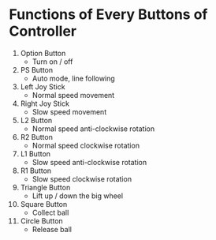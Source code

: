 # Functions of Every Buttons of Controller
1. Option Button
    - Turn on / off
2. PS Button
    - Auto mode, line following
3. Left Joy Stick
    - Normal speed movement
3. Right Joy Stick
    - Slow speed movement
4. L2 Button
    - Normal speed anti-clockwise rotation
5. R2 Button
    - Normal speed clockwise rotation
5. L1 Button
    - Slow speed anti-clockwise rotation
6. R1 Button
    - Slow speed clockwise rotation
7. Triangle Button
    - Lift up / down the big wheel
8. Square Button
    - Collect ball
9. Circle Button
    - Release ball
